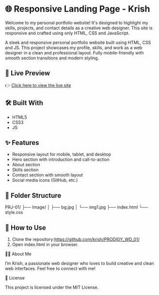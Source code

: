 # 🌐 Responsive Landing Page - Krish

Welcome to my personal portfolio website! It's designed to highlight my skills, projects, and contact details as a creative web designer. This site is responsive and crafted using only HTML, CSS and JavaScript.

A sleek and responsive personal portfolio website built using HTML, CSS and JS. This project showcases my profile, skills, and work as a web designer in a clean and professional layout. Fully mobile-friendly with smooth section transitions and modern styling.


## 📸 Live Preview
👉 [Click here to view the live site](https://github.com/VaswaniYash/PRODIGY_WD_01/)

## 🛠️ Built With
- HTML5
- CSS3
- JS
  
## ✨ Features
- Responsive layout for mobile, tablet, and desktop
- Hero section with introduction and call-to-action
- About section
- Skills section
- Contact section with smooth layout
- Social media icons (GitHub, etc.)

## 📂 Folder Structure
PRJ-01/
├── Image/
│   ├── bg.jpg
│   └── img1.jpg
├── index.html
└── style.css

## 🚀 How to Use
1. Clone the repository:https://github.com/krish/PRODIGY_WD_01/
2.	Open index.html in your browser.

🙋‍♂️ About Me

I’m Krish, a passionate web designer who loves to build creative and clean web interfaces. Feel free to connect with me!


📄 License

This project is licensed under the MIT License.
